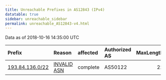 ```yaml
---
title: Unreachable Prefixes in AS12843 (IPv4)
datatable: true
sidebar: unreachable_sidebar
permalink: unreachable_AS12843-v4.html
---
```


Data as of 2018-10-16 14:35:00 UTC


<div class="datatable-begin"></div>

| Prefix                                                   | Reason                                                                                                 | affected   | Authorized AS   |   MaxLength | Anchor                                         |   unreachable /24s |
|:---------------------------------------------------------|:-------------------------------------------------------------------------------------------------------|:-----------|:----------------|------------:|:-----------------------------------------------|-------------------:|
| [193.84.136.0/22](https://stat.ripe.net/193.84.136.0/22) | [INVALID ASN](https://rpki-validator.ripe.net/announcement-preview?asn=AS12843&prefix=193.84.136.0/22) | complete   | AS50122         |          22 | [RIPE](unreachable_RIPE_NCC_RPKI_Root-v4.html) |                  4 |

<div class="datatable-end"></div>
